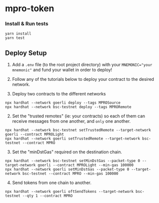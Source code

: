 # mpro-token

### Install & Run tests

```shell
yarn install
yarn test
```

## Deploy Setup

1. Add a `.env` file (to the root project directory) with your `MNEMONIC="your mnemonic"` and fund your wallet in order to deploy!
2. Follow any of the tutorials below to deploy your contract to the desired network.

1. Deploy two contracts to the different networks

```shell
npx hardhat --network goerli deploy --tags MPROSource
npx hardhat --network bsc-testnet deploy --tags MPRORemote
```

2. Set the "trusted remotes" (ie: your contracts) so each of them can receive messages from one another, and `only` one another.

```shell
npx hardhat --network bsc-testnet setTrustedRemote --target-network goerli --contract MPROLight
npx hardhat --network goerli setTrustedRemote --target-network bsc-testnet --contract MPRO
```

3. Set the "minDstGas" required on the destination chain.

```shell
npx hardhat --network bsc-testnet setMinDstGas --packet-type 0 --target-network goerli --contract MPROLight --min-gas 100000
npx hardhat --network goerli setMinDstGas --packet-type 0 --target-network bsc-testnet --contract MPRO --min-gas 100000
```

4. Send tokens from one chain to another.

```shell
npx hardhat --network goerli oftSendTokens --target-network bsc-testnet --qty 1 --contract MPRO
```



